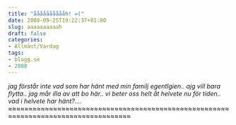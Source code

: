 ```yaml
---
title: "ååååååååååh! =("
date: 2008-09-25T19:22:37+01:00
slug: aaaaaaaaaah
draft: false
categories:
- Allmänt/Vardag
tags:
- blogg.se
- 2008
---
```

_jag förstår inte vad som har hänt med min familj egentlgien.. ajg vill bara flytta.. jag mår illa av att bo här.. vi beter oss helt åt helvete nu för tiden.. vad i helvete har hänt?...._  
≈≈≈≈≈≈≈≈≈≈≈≈≈≈≈≈≈≈≈≈≈≈≈≈≈≈≈≈≈≈≈≈≈≈≈≈≈≈≈≈≈≈≈≈≈≈≈≈≈≈≈≈≈≈≈≈≈≈≈≈≈≈≈≈≈≈≈≈≈≈≈≈≈≈≈≈≈≈≈≈≈≈≈≈